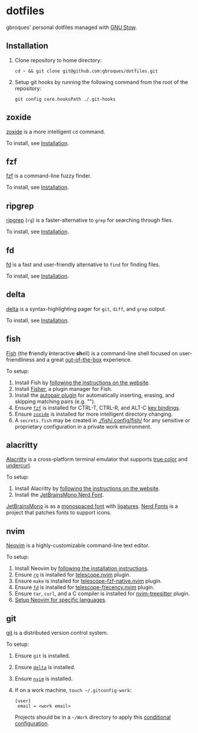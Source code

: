 # dotfiles

gbroques' personal dotfiles managed with [GNU Stow](https://www.gnu.org/software/stow/).

## Installation

1. Clone repository to home directory:

       cd ~ && git clone git@github.com:gbroques/dotfiles.git

2. Setup git hooks by running the following command from the root of the repository:

       git config core.hooksPath ./.git-hooks

## zoxide

[zoxide](https://github.com/ajeetdsouza/zoxide) is a more intelligent `cd` command.

To install, see [Installation](https://github.com/ajeetdsouza/zoxide?tab=readme-ov-file#installation).

## fzf

[fzf](https://junegunn.github.io/fzf/) is a command-line fuzzy finder.

To install, see [Installation](https://junegunn.github.io/fzf/installation/).

## ripgrep

[ripgrep](https://github.com/BurntSushi/ripgrep) (`rg`) is a faster-alternative to `grep` for searching through files.

To install, see [Installation](https://github.com/BurntSushi/ripgrep?tab=readme-ov-file#installation).

## fd

[fd](https://github.com/sharkdp/fd) is a fast and user-friendly alternative to `find` for finding files.

To install, see [Installation](https://github.com/sharkdp/fd?tab=readme-ov-file#installation).

## delta

[delta](https://dandavison.github.io/delta/) is a syntax-highlighting pager for `git`, `diff`, and `grep` output.

To install, see [Installation](https://dandavison.github.io/delta/installation.html).

## fish

[Fish](https://fishshell.com/) (the **f**riendly **i**nteractive **sh**ell) is a command-line shell focused on user-friendliness and a great [out-of-the-box](https://en.wikipedia.org/wiki/Out_of_the_box_(feature)) experience.

To setup:

1. Install Fish by [following the instructions on the website](https://fishshell.com/).
2. Install [Fisher](https://github.com/jorgebucaran/fisher), a plugin manager for Fish.
3. Install the [autopair plugin](https://github.com/jorgebucaran/autopair.fish) for automatically inserting, erasing, and skipping matching pairs (e.g. "").
4. Ensure [`fzf`](#fzf) is installed for CTRL-T, CTRL-R, and ALT-C [key bindings](https://junegunn.github.io/fzf/shell-integration/#key-bindings).
5. Ensure [`zoxide`](#zoxide) is installed for more intelligent directory changing.
6. A `secrets.fish` may be created in [./fish/.config/fish/](./fish/.config/fish/) for any sensitive or proprietary configuration in a private work environment.

## alacritty

[Alacritty](https://alacritty.org/) is a cross-platform terminal emulator that supports [true color](https://en.wikipedia.org/wiki/Color_depth#True_color_(24-bit)) and [undercurl](https://ryantravitz.com/blog/2023-02-18-pull-of-the-undercurl/).

To setup:

1. Install Alacritty by [following the instructions on the website](https://alacritty.org/#Installation).
2. Install the [JetBrainsMono Nerd Font](https://www.nerdfonts.com/font-downloads).

[JetBrainsMono](https://www.jetbrains.com/lp/mono/) is as a [monospaced font](https://en.wikipedia.org/wiki/Monospaced_font) with [ligatures](https://github.com/JetBrains/JetBrainsMono?tab=readme-ov-file#ligatures-for-code). [Nerd Fonts](https://www.nerdfonts.com/) is a project that patches fonts to support icons.

## nvim

[Neovim](https://neovim.io/) is a highly-customizable command-line text editor.

To setup:

1. Install Neovim by [following the installation instructions](https://github.com/neovim/neovim/blob/master/INSTALL.md).
2. Ensure [`rg`](#ripgrep) is installed for [telescope.nvim](https://github.com/nvim-telescope/telescope.nvim) plugin.
3. Ensure `make` is installed for [telescope-fzf-native.nvim](https://github.com/nvim-telescope/telescope-fzf-native.nvim#installation) plugin.
4. Ensure [`fd`](#fd) is installed for [telescope-frecency.nvim](https://github.com/nvim-telescope/telescope-frecency.nvim) plugin.
5. Ensure `tar`, `curl`, and a C compiler is installed for [nvim-treesitter](https://github.com/nvim-treesitter/nvim-treesitter#requirements) plugin.
6. [Setup Neovim for specific languages](./nvim/.config/nvim/README.md#language-support).

## git

[git](https://git-scm.com/) is a distributed version control system.

To setup:

1. Ensure `git` is installed.
2. Ensure [`delta`](#delta) is installed.
3. Ensure [`nvim`](#nvim) is installed.
4. If on a work machine, `touch ~/.gitconfig-work`:

       [user]
       	email = <work email>

   Projects should be in a `~/Work` directory to apply this [conditional configuration](https://git-scm.com/docs/git-config#_conditional_includes).
